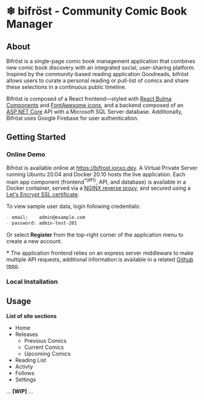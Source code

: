 # ❄ bifröst - Community Comic Book Manager
## About

Bifröst is a single-page comic book management application that combines new comic book discovery with an integrated social, user-sharing platform. Inspired by the community-based reading application Goodreads, bifröst allows users to curate a personal reading or pull-list of comics and share these selections in a continuous public timeline.

Bifröst is composed of a React frontend—styled with [React Bulma Components](https://github.com/couds/react-bulma-components) and [FontAwesome icons](https://www.npmjs.com/package/@fortawesome/react-fontawesome), and a backend composed of an [ASP.NET Core](https://docs.microsoft.com/en-us/aspnet/core/?view=aspnetcore-5.0) API with a Microsoft SQL Server database. Additionally, Bifröst uses Google Firebase for user authentication.

## Getting Started

### Online Demo

Bifröst is available online at https://bifrost.jonxo.dev. A Virtual Private Server running Ubuntu 20.04 and Docker 20.10 hosts the live application. Each main app component (frontend<sup id="a1">*(#f1)</sup>, API, and database) is available in a Docker container, served via a [NGINX reverse proxy](https://docs.nginx.com/nginx/admin-guide/web-server/reverse-proxy/), and secured using a [Let's Encrypt SSL certificate](https://certbot.eff.org/).

To view sample user data, login following credentials:
```md
- email:    admin@example.com
- password: admin-test-201
```
Or select **Register** from the top-right corner of the application menu to create a new account.

<b id="f1">__*__</b> The application frontend relies on an express server middleware to make multiple API requests, additional information is available in a related [Github repo](https://github.com/jon-xo/bifrost-proxy).

### Local Installation

## Usage

**List of site sections**

- Home
- Releases
    - Previous Comics
    - Current Comics
    - Upcoming Comics
- Reading List
- Activty
- Follows
- Settings



... **[WIP]** ...
